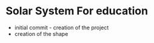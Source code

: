 Solar System For education
=================

* initial commit - creation of the project
* creation of the shape 
